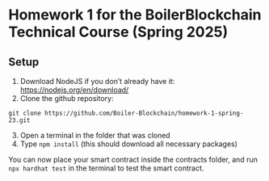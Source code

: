 
# Homework 1 for the BoilerBlockchain Technical Course (Spring 2025)

## Setup

1. Download NodeJS if you don’t already have it: https://nodejs.org/en/download/ 
2. Clone the github repository: 
```
git clone https://github.com/Boiler-Blockchain/homework-1-spring-23.git
```
3. Open a terminal in the folder that was cloned
4. Type ```npm install``` (this should download all necessary packages)

You can now place your smart contract inside the contracts folder, and run ```npx hardhat test``` in the terminal to test the smart contract.

